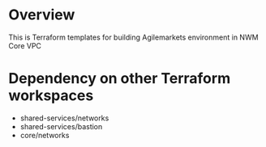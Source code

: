 # Overview

This is Terraform templates for building Agilemarkets environment in NWM Core VPC  

# Dependency on other Terraform workspaces

* shared-services/networks
* shared-services/bastion
* core/networks

